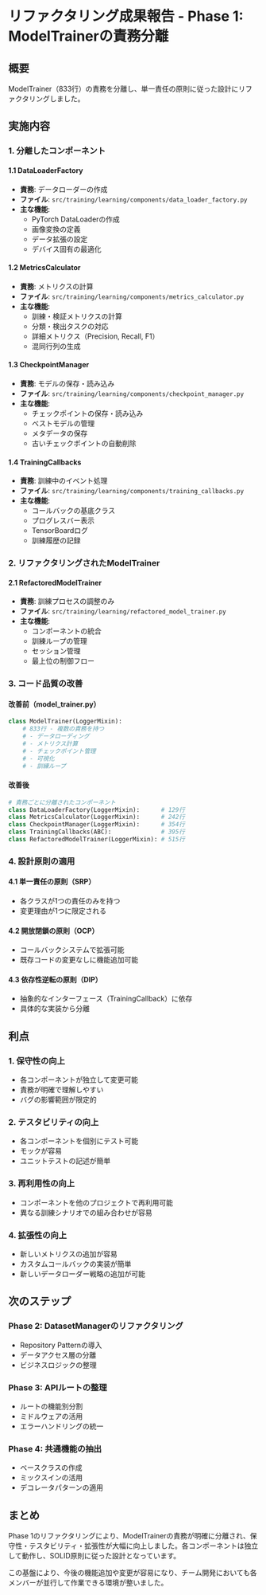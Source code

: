 # リファクタリング成果報告 - Phase 1: ModelTrainerの責務分離

## 概要
ModelTrainer（833行）の責務を分離し、単一責任の原則に従った設計にリファクタリングしました。

## 実施内容

### 1. 分離したコンポーネント

#### 1.1 DataLoaderFactory
- **責務**: データローダーの作成
- **ファイル**: `src/training/learning/components/data_loader_factory.py`
- **主な機能**:
  - PyTorch DataLoaderの作成
  - 画像変換の定義
  - データ拡張の設定
  - デバイス固有の最適化

#### 1.2 MetricsCalculator
- **責務**: メトリクスの計算
- **ファイル**: `src/training/learning/components/metrics_calculator.py`
- **主な機能**:
  - 訓練・検証メトリクスの計算
  - 分類・検出タスクの対応
  - 詳細メトリクス（Precision, Recall, F1）
  - 混同行列の生成

#### 1.3 CheckpointManager
- **責務**: モデルの保存・読み込み
- **ファイル**: `src/training/learning/components/checkpoint_manager.py`
- **主な機能**:
  - チェックポイントの保存・読み込み
  - ベストモデルの管理
  - メタデータの保存
  - 古いチェックポイントの自動削除

#### 1.4 TrainingCallbacks
- **責務**: 訓練中のイベント処理
- **ファイル**: `src/training/learning/components/training_callbacks.py`
- **主な機能**:
  - コールバックの基底クラス
  - プログレスバー表示
  - TensorBoardログ
  - 訓練履歴の記録

### 2. リファクタリングされたModelTrainer

#### 2.1 RefactoredModelTrainer
- **責務**: 訓練プロセスの調整のみ
- **ファイル**: `src/training/learning/refactored_model_trainer.py`
- **主な機能**:
  - コンポーネントの統合
  - 訓練ループの管理
  - セッション管理
  - 最上位の制御フロー

### 3. コード品質の改善

#### 改善前（model_trainer.py）
```python
class ModelTrainer(LoggerMixin):
    # 833行 - 複数の責務を持つ
    # - データローディング
    # - メトリクス計算
    # - チェックポイント管理
    # - 可視化
    # - 訓練ループ
```

#### 改善後
```python
# 責務ごとに分離されたコンポーネント
class DataLoaderFactory(LoggerMixin):      # 129行
class MetricsCalculator(LoggerMixin):      # 242行  
class CheckpointManager(LoggerMixin):      # 354行
class TrainingCallbacks(ABC):              # 395行
class RefactoredModelTrainer(LoggerMixin): # 515行
```

### 4. 設計原則の適用

#### 4.1 単一責任の原則（SRP）
- 各クラスが1つの責任のみを持つ
- 変更理由が1つに限定される

#### 4.2 開放閉鎖の原則（OCP）
- コールバックシステムで拡張可能
- 既存コードの変更なしに機能追加可能

#### 4.3 依存性逆転の原則（DIP）
- 抽象的なインターフェース（TrainingCallback）に依存
- 具体的な実装から分離

## 利点

### 1. 保守性の向上
- 各コンポーネントが独立して変更可能
- 責務が明確で理解しやすい
- バグの影響範囲が限定的

### 2. テスタビリティの向上
- 各コンポーネントを個別にテスト可能
- モックが容易
- ユニットテストの記述が簡単

### 3. 再利用性の向上
- コンポーネントを他のプロジェクトで再利用可能
- 異なる訓練シナリオでの組み合わせが容易

### 4. 拡張性の向上
- 新しいメトリクスの追加が容易
- カスタムコールバックの実装が簡単
- 新しいデータローダー戦略の追加が可能

## 次のステップ

### Phase 2: DatasetManagerのリファクタリング
- Repository Patternの導入
- データアクセス層の分離
- ビジネスロジックの整理

### Phase 3: APIルートの整理
- ルートの機能別分割
- ミドルウェアの活用
- エラーハンドリングの統一

### Phase 4: 共通機能の抽出
- ベースクラスの作成
- ミックスインの活用
- デコレータパターンの適用

## まとめ

Phase 1のリファクタリングにより、ModelTrainerの責務が明確に分離され、保守性・テスタビリティ・拡張性が大幅に向上しました。各コンポーネントは独立して動作し、SOLID原則に従った設計となっています。

この基盤により、今後の機能追加や変更が容易になり、チーム開発においても各メンバーが並行して作業できる環境が整いました。
